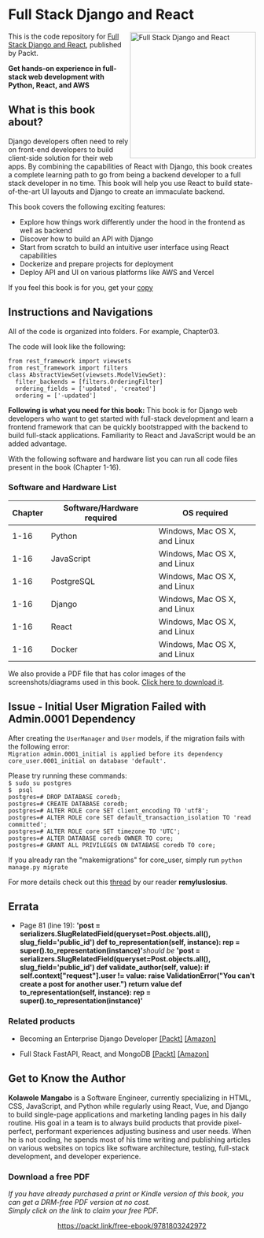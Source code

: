 # Full Stack Django and React

<a href="https://www.packtpub.com/product/full-stack-django-and-react/9781803242972"><img src="https://static.packt-cdn.com/products/9781803242972/cover/smaller" alt="Full Stack Django and React" height="256px" align="right"></a>

This is the code repository for [Full Stack Django and React](https://www.packtpub.com/product/full-stack-django-and-react/9781803242972), published by Packt.

**Get hands-on experience in full-stack web development with Python, React, and AWS**

## What is this book about?
Django developers often need to rely on front-end developers to build client-side solution for their web apps. By combining the capabilities of React with Django, this book creates a complete learning path to go from being a backend developer to a full stack developer in no time. This book will help you use React to build state-of-the-art UI layouts and Django to create an immaculate backend.

This book covers the following exciting features:
* Explore how things work differently under the hood in the frontend as well as backend
* Discover how to build an API with Django
* Start from scratch to build an intuitive user interface using React capabilities
* Dockerize and prepare projects for deployment
* Deploy API and UI on various platforms like AWS and Vercel

If you feel this book is for you, get your [copy](https://www.amazon.com/Full-Stack-Django-React-hands/dp/1803242973/ref=tmm_pap_swatch_0?_encoding=UTF8&qid=&sr=)

## Instructions and Navigations
All of the code is organized into folders. For example, Chapter03.

The code will look like the following:
```
from rest_framework import viewsets
from rest_framework import filters
class AbstractViewSet(viewsets.ModelViewSet):
  filter_backends = [filters.OrderingFilter]
  ordering_fields = ['updated', 'created']
  ordering = ['-updated']

```

**Following is what you need for this book:**
This book is for Django web developers who want to get started with full-stack development and learn a frontend framework that can be quickly bootstrapped with the backend to build full-stack applications. Familiarity to React and JavaScript would be an added advantage.

With the following software and hardware list you can run all code files present in the book (Chapter 1-16).

### Software and Hardware List
| Chapter | Software/Hardware required | OS required |
| -------- | ------------------------------------ | ----------------------------------- |
| 1-16 | Python | Windows, Mac OS X, and Linux |
| 1-16 | JavaScript  | Windows, Mac OS X, and Linux |
| 1-16 | PostgreSQL  | Windows, Mac OS X, and Linux |
| 1-16 | Django  | Windows, Mac OS X, and Linux |
| 1-16 | React  | Windows, Mac OS X, and Linux |
| 1-16 | Docker | Windows, Mac OS X, and Linux |

We also provide a PDF file that has color images of the screenshots/diagrams used in this book. [Click here to download it](https://packt.link/jdEHp).

## Issue - Initial User Migration Failed with Admin.0001 Dependency
After creating the `UserManager` and `User` models, if the migration fails with the following error:<br>
`Migration admin.0001_initial is applied before its dependency core_user.0001_initial on database 'default'.`

Please try running these commands:<br> 
`$ sudo su postgres`<br>
`$  psql`<br>
`postgres=# DROP DATABASE coredb;`<br>
`postgres=# CREATE DATABASE coredb;`<br>
`postgres=# ALTER ROLE core SET client_encoding TO 'utf8';`<br>
`postgres=# ALTER ROLE core SET default_transaction_isolation TO 'read committed';`<br>
`postgres=# ALTER ROLE core SET timezone TO 'UTC';`<br>
`postgres=# ALTER DATABASE coredb OWNER TO core;`<br>
`postgres=# GRANT ALL PRIVILEGES ON DATABASE coredb TO core;`<br>

If you already  ran the "makemigrations" for core_user, simply  run `python manage.py migrate`

For more details check out this <a href="https://github.com/PacktPublishing/Full-stack-Django-and-React/issues/46">thread</a> by our reader <b>remyluslosius</b>.

## Errata
* Page 81 (line 19): **'post = serializers.SlugRelatedField(queryset=Post.objects.all(), slug_field='public_id')
  def to_representation(self, instance):
        rep = super().to_representation(instance)'**_should be_
        **'post = serializers.SlugRelatedField(queryset=Post.objects.all(), slug_field='public_id')
        def validate_author(self, value):
        if self.context["request"].user != value:
            raise ValidationError("You can't create a post for another user.")
        return value
          def to_representation(self, instance):
        rep = super().to_representation(instance)'**

### Related products
* Becoming an Enterprise Django Developer [[Packt]](https://www.packtpub.com/product/becoming-an-enterprise-django-developer/9781801073639?_ga=2.198495151.1640498229.1673976945-1676364594.1662627481) [[Amazon]](https://www.amazon.in/Becoming-Enterprise-Django-Developer-applications/dp/1801073635)

* Full Stack FastAPI, React, and MongoDB [[Packt]](https://www.packtpub.com/product/full-stack-fastapi-react-and-mongodb/9781803231822?_ga=2.187207723.2291984.1674038967-1154920067.1625494875) [[Amazon]](https://www.amazon.com/Full-Stack-FastAPI-React-MongoDB/dp/1803231823)


## Get to Know the Author

**Kolawole Mangabo** 
is a Software Engineer, currently specializing in HTML, CSS, JavaScript, and Python while regularly using React, Vue, and Django to build single-page applications and marketing landing pages in his daily routine. His goal in a team is to always build products that provide pixel-perfect, performant experiences adjusting business and user needs. When he is not coding, he spends most of his time writing and publishing articles on various websites on topics like software architecture, testing, full-stack development, and developer experience.


### Download a free PDF

 <i>If you have already purchased a print or Kindle version of this book, you can get a DRM-free PDF version at no cost.<br>Simply click on the link to claim your free PDF.</i>
<p align="center"> <a href="https://packt.link/free-ebook/9781803242972">https://packt.link/free-ebook/9781803242972 </a> </p>
